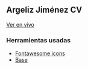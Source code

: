 ## Argeliz Jiménez CV

[Ver en vivo](https://resume-argeliz.rhcloud.com)

### Herramientas usadas
* [Fontawesome icons](https://fontawesome.io/icons/)
* [Base](https://matthewhartman.github.io/base/)

